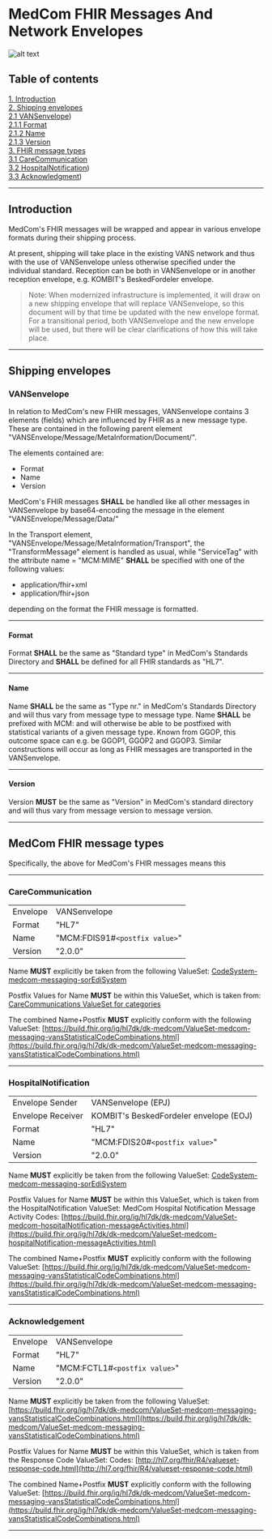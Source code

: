 # MedCom FHIR Messages And Network Envelopes

![alt text](https://medcomdk.github.io/MedCom-FHIR-Communication/fhir-logo.png "HL7 FHIR")

## Table of contents

[1. Introduction](#introduction) <br/>
[2. Shipping envelopes](#shipping-envelopes) <br/>
[2.1 VANSenvelope](#vansenvelope)) <br/>
[2.1.1 Format](#format) <br/>
[2.1.2 Name](#name) <br/>
[2.1.3 Version](#version) <br/>
[3. FHIR message types](#medcom-fhir-message-types) <br/>
[3.1 CareCommunication](#carecommunication) <br/>
[3.2 HospitalNotification](#hospitalnotification)) <br/>
[3.3 Acknowledgment](#acknowledgement)) <br/>

---

## Introduction

MedCom's FHIR messages will be wrapped and appear in various envelope formats during their shipping process.

At present, shipping will take place in the existing VANS network and thus with the use of VANSenvelope unless otherwise specified under the individual standard. Reception can be both in VANSenvelope or in another reception envelope, e.g. KOMBIT's BeskedFordeler envelope.

>Note: When modernized infrastructure is implemented, it will draw on a new shipping envelope that will replace VANSenvelope, so this document will by that time be updated with the new envelope format. For a transitional period, both VANSenvelope and the new envelope will be used, but there will be clear clarifications of how this will take place.

---

## Shipping envelopes

### VANSenvelope

In relation to MedCom's new FHIR messages, VANSenvelope contains 3 elements (fields) which are influenced by FHIR as a new message type. These are contained in the following parent element "VANSEnvelope/Message/MetaInformation/Document/".

The elements contained are:

- Format
- Name
- Version

MedCom's FHIR messages **SHALL** be handled like all other messages in VANSenvelope by  base64-encoding the message in the element "VANSEnvelope/Message/Data/"

In the Transport element, "VANSEnvelope/Message/MetaInformation/Transport", the "TransformMessage" element is handled as usual, while "ServiceTag" with the attribute name = "MCM:MIME" **SHALL** be specified with one of the following values:

- application/fhir+xml
- application/fhir+json

depending on the format the FHIR message is formatted.

---

#### Format

Format **SHALL** be the same as "Standard type" in MedCom's Standards Directory and **SHALL** be defined for all FHIR standards as "HL7".

---

#### Name

Name **SHALL** be the same as "Type nr." in MedCom's Standards Directory and will thus vary from message type to message type. Name **SHALL** be prefixed with MCM: and will otherwise be able to be postfixed with statistical variants of a given message type. Known from GGOP, this outcome space can e.g. be GGOP1, GGOP2 and GGOP3. Similar constructions will occur as long as FHIR messages are transported in the VANSenvelope.

---

#### Version

Version **MUST** be the same as "Version" in MedCom's standard directory and will thus vary from message version to message version.

---

## MedCom FHIR message types

Specifically, the above for MedCom's FHIR messages means this

---

### CareCommunication

|||
|:---|:---|
|Envelope           |VANSenvelope                           |
|Format             |"HL7"                                  |
|Name               |"MCM:FDIS91#`<postfix value>`"         |
|Version            |"2.0.0"                                |

Name **MUST** explicitly be taken from the following ValueSet: [CodeSystem-medcom-messaging-sorEdiSystem](https://build.fhir.org/ig/hl7dk/dk-medcom/CodeSystem-medcom-messaging-sorEdiSystem.html)

Postfix Values for Name **MUST** be within this ValueSet, which is taken from: [CareCommunications ValueSet for categories](https://build.fhir.org/ig/hl7dk/dk-medcom/ValueSet-medcom-careCommunication-categories.html)

The combined Name+Postfix **MUST** explicitly conform with the following ValueSet: [https://build.fhir.org/ig/hl7dk/dk-medcom/ValueSet-medcom-messaging-vansStatisticalCodeCombinations.html](https://build.fhir.org/ig/hl7dk/dk-medcom/ValueSet-medcom-messaging-vansStatisticalCodeCombinations.html)

---

### HospitalNotification

|||
|:---|:---|
|Envelope Sender    |VANSenvelope (EPJ)                      |
|Envelope Receiver  |KOMBIT's BeskedFordeler envelope (EOJ)  |
|Format             |"HL7"                                   |
|Name               |"MCM:FDIS20#`<postfix value>`"          |
|Version            |"2.0.0"                                 |

Name **MUST** explicitly be taken from the following ValueSet: [CodeSystem-medcom-messaging-sorEdiSystem](https://build.fhir.org/ig/hl7dk/dk-medcom/CodeSystem-medcom-messaging-sorEdiSystem.html)

Postfix Values for Name **MUST** be within this ValueSet, which is taken from the HospitalNotification ValueSet: MedCom Hospital Notification Message Activity Codes:  [https://build.fhir.org/ig/hl7dk/dk-medcom/ValueSet-medcom-hospitalNotification-messageActivities.html](https://build.fhir.org/ig/hl7dk/dk-medcom/ValueSet-medcom-hospitalNotification-messageActivities.html)

The combined Name+Postfix **MUST** explicitly conform with the following ValueSet: [https://build.fhir.org/ig/hl7dk/dk-medcom/ValueSet-medcom-messaging-vansStatisticalCodeCombinations.html](https://build.fhir.org/ig/hl7dk/dk-medcom/ValueSet-medcom-messaging-vansStatisticalCodeCombinations.html)

---

### Acknowledgement

|||
|:---|:---|
|Envelope           |VANSenvelope                           |
|Format             |"HL7"                                  |
|Name               |"MCM:FCTL1#`<postfix value>`"          |
|Version            |"2.0.0"                                |

Name **MUST** explicitly be taken from the following ValueSet: [https://build.fhir.org/ig/hl7dk/dk-medcom/ValueSet-medcom-messaging-vansStatisticalCodeCombinations.html](https://build.fhir.org/ig/hl7dk/dk-medcom/ValueSet-medcom-messaging-vansStatisticalCodeCombinations.html)

Postfix Values for Name **MUST** be within this ValueSet, which is taken from the Response Code ValueSet: Codes:  [http://hl7.org/fhir/R4/valueset-response-code.html](http://hl7.org/fhir/R4/valueset-response-code.html)

The combined Name+Postfix **MUST** explicitly conform with the following ValueSet: [https://build.fhir.org/ig/hl7dk/dk-medcom/ValueSet-medcom-messaging-vansStatisticalCodeCombinations.html](https://build.fhir.org/ig/hl7dk/dk-medcom/ValueSet-medcom-messaging-vansStatisticalCodeCombinations.html)

---